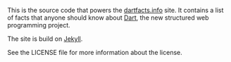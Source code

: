 This is the source code that powers the [dartfacts.info][df] site.
It contains a list of facts that anyone should know about [Dart][d],
the new structured web programming project.

The site is build on [Jekyll][j].

See the LICENSE file for more information about the license.

[df]: http://dartfacts.info
[j]: https://github.com/mojombo/jekyll
[d]: http://www.dartlang.org